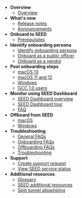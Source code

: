 - **Overview**
  - [Overview](overview)
- **What's new**
  - [Release notes](release-notes)
  - [Announcements](announcements)
- **Onboard to SEED**  
  - [Prerequisites](prerequisites-for-onboarding)
- **Identify onboarding persona**
  - [Identify onboarding persona](/onboard-device/identify-onboarding-persona)
  - [Onboard as a public officer](onboard-device/public-officer)
  - [Onboard as a vendor](onboard-device/vendor)
- **Post onboarding steps**    
  - [macOS 13](/post-onboarding-instructions/mac-os-13.md)
  - [macOS 11 and 12](/post-onboarding-instructions/mac-os.md)
  - [Windows](/post-onboarding-instructions/windows.md)
  - [GCC 1.0 users](/post-onboarding-instructions/gcc-1-users.md)
- **Monitor using SEED Dashboard**
  - [SEED Dashboard overview](/seed-dashboard/seed-overview.md)
  - [SEED Dashboard tour](/seed-dashboard/seed-dashboard-tour.md)
  - [FAQ](/seed-dashboard/seed-dashboard-faq.md)
- **Offboard from SEED**
  - [macOS](/offboard-device/mac-os.md)
  - [Windows](/offboard-device/windows.md)
- **Troubleshooting**
  - [General FAQs](/faqs/general-faq.md)
  - [Onboarding FAQs](/faqs/onboarding-faq.md)
  - [Offboarding FAQs](/faqs/seed-offboarding-faq.md)
  - [Troubleshooting](/faqs/troubleshooting.md)
- **Support**
  - [Create support request](raise-an-incident-support-request)
  - [View SEED service status](seed-status)
- **Additional resources**  
  - [Glossary](additional-resources/glossary)
  - [SEED additional resources](additional-resources/additional-resources)
  - [Split tunnel allowlisting](additional-resources/split-tunnel-allowlist)
  
